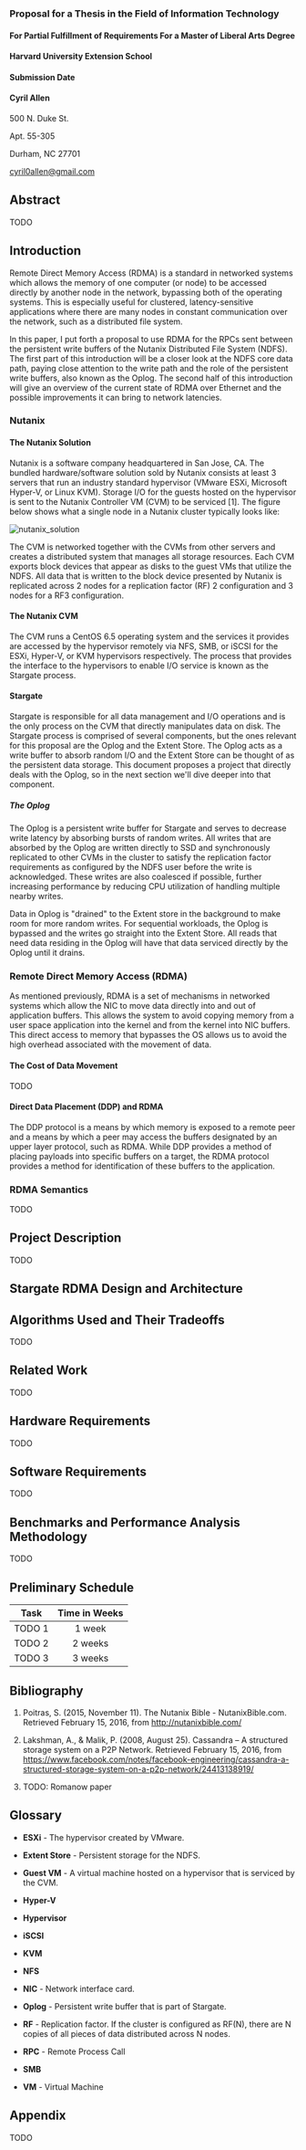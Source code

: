 ### Proposal for a Thesis in the Field of Information Technology
#### For Partial Fulfillment of Requirements For a Master of Liberal Arts Degree

#### Harvard University Extension School
#### Submission Date

#### Cyril Allen
500 N. Duke St.

Apt. 55-305

Durham, NC 27701

[cyril0allen@gmail.com](mailto:cyril0allen@gmail.com)

Abstract
--------

TODO

Introduction
------------

Remote Direct Memory Access (RDMA) is a standard in networked systems which
allows the memory of one computer (or node) to be accessed directly by another
node in the network, bypassing both of the operating systems. This is especially
useful for clustered, latency-sensitive applications where there are many
nodes in constant communication over the network, such as a distributed
file system.

In this paper, I put forth a proposal to use RDMA for the RPCs sent between
the persistent write buffers of the Nutanix Distributed File System (NDFS).
The first part of this introduction will be a closer look at the NDFS core data
path, paying close attention to the write path and the role of the persistent
write buffers, also known as the Oplog. The second half of this introduction
will give an overview of the current state of RDMA over Ethernet and the
possible improvements it can bring to network latencies.

### Nutanix

#### The Nutanix Solution

Nutanix is a software company headquartered in San Jose, CA. The bundled
hardware/software solution sold by Nutanix consists at least 3 servers that run
an industry standard hypervisor (VMware ESXi, Microsoft Hyper-V, or Linux KVM).
Storage I/O for the guests hosted on the hypervisor is sent to the Nutanix
Controller VM (CVM) to be serviced [1]. The figure below shows what a single
node in a Nutanix cluster typically looks like:

![nutanix_solution](images/1/converged_platform.png "The Nutanix Solution")

The CVM is networked together with the CVMs from other servers and creates a
distributed system that manages all storage resources. Each CVM exports block
devices that appear as disks to the guest VMs that utilize the NDFS. All data
that is written to the block device presented by Nutanix is replicated across 2
nodes for a replication factor (RF) 2 configuration and 3 nodes for a RF3
configuration.

#### The Nutanix CVM

The CVM runs a CentOS 6.5 operating system and the services it provides are
accessed by the hypervisor remotely via NFS, SMB, or iSCSI for the ESXi,
Hyper-V, or KVM hypervisors respectively. The process that provides the
interface to the hypervisors to enable I/O service is known as the Stargate
process.

#### Stargate

Stargate is responsible for all data management and I/O operations and is the
only process on the CVM that directly manipulates data on disk. The Stargate
process is comprised of several components, but the ones relevant for this
proposal are the Oplog and the Extent Store. The Oplog acts as a write buffer
to absorb random I/O and the Extent Store can be thought of as the persistent
data storage. This document proposes a project that directly deals with the
Oplog, so in the next section we'll dive deeper into that component.

##### The Oplog

The Oplog is a persistent write buffer for Stargate and serves to decrease write
latency by absorbing bursts of random writes. All writes that are absorbed by
the Oplog are written directly to SSD and synchronously replicated to other CVMs
in the cluster to satisfy the replication factor requirements as configured by
the NDFS user before the write is acknowledged. These writes are also coalesced
if possible, further increasing performance by reducing CPU utilization of
handling multiple nearby writes.

Data in Oplog is "drained" to the Extent store in the background to make room
for more random writes. For sequential workloads, the Oplog is bypassed and the
writes go straight into the Extent Store. All reads that need data residing
in the Oplog will have that data serviced directly by the Oplog until it drains.

### Remote Direct Memory Access (RDMA)

As mentioned previously, RDMA is a set of mechanisms in networked systems which
allow the NIC to move data directly into and out of application buffers. This
allows the system to avoid copying memory from a user space application into
the kernel and from the kernel into NIC buffers. This direct access to memory
that bypasses the OS allows us to avoid the high overhead associated with the
movement of data.

#### The Cost of Data Movement

TODO

#### Direct Data Placement (DDP) and RDMA

The DDP protocol is a means by which memory is exposed to a remote peer and
a means by which a peer may access the buffers designated by an upper layer
protocol, such as RDMA. While DDP provides a method of placing payloads into
specific buffers on a target, the RDMA protocol provides a method for
identification of these buffers to the application.

### RDMA Semantics

TODO

Project Description
-------------------

TODO

Stargate RDMA Design and Architecture
-------------------------------------

Algorithms Used and Their Tradeoffs
-----------------------------------

TODO

Related Work
------------

TODO

Hardware Requirements
---------------------

TODO

Software Requirements
---------------------

TODO

Benchmarks and Performance Analysis Methodology
-----------------------------------------------

TODO

Preliminary Schedule
--------------------
| Task          | Time in Weeks |
| ------------- |:-------------:|
| TODO 1        | 1 week        |
| TODO 2        | 2 weeks       |
| TODO 3        | 3 weeks       |

Bibliography
------------

1. Poitras, S. (2015, November 11). The Nutanix Bible - NutanixBible.com.
Retrieved February 15, 2016, from http://nutanixbible.com/

2.  Lakshman, A., & Malik, P. (2008, August 25). Cassandra – A structured storage system on a P2P Network. Retrieved February 15, 2016, from https://www.facebook.com/notes/facebook-engineering/cassandra-a-structured-storage-system-on-a-p2p-network/24413138919/ 

3. TODO: Romanow paper

Glossary
--------

* **ESXi** - The hypervisor created by VMware.

* **Extent Store** - Persistent storage for the NDFS.

* **Guest VM** - A virtual machine hosted on a hypervisor that is serviced by
  the CVM.

* **Hyper-V**

* **Hypervisor**

* **iSCSI**

* **KVM**

* **NFS**

* **NIC** - Network interface card.

* **Oplog** - Persistent write buffer that is part of Stargate.

* **RF** - Replication factor. If the cluster is configured as RF(N), there are
  N copies of all pieces of data distributed across N nodes.

* **RPC** - Remote Process Call

* **SMB**

* **VM** - Virtual Machine

Appendix
--------

TODO

[//]: # (Markdown cheatsheet: https://github.com/adam-p/markdown-here/wiki/Markdown-Cheatsheet)

